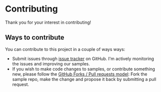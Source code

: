 # Contributing

Thank you for your interest in contributing!

## Ways to contribute

You can contribute to this project in a couple of ways ways:

- Submit issues through [issue tracker](https://github.com/ryanmaclean/app-service-api-dotnet-todo-list/issues) on GitHub. I'm actively monitoring the issues and improving our samples.
- If you wish to make code changes to samples, or contribute something new, please follow the [GitHub Forks / Pull requests model](https://help.github.com/articles/fork-a-repo/): Fork the sample repo, make the change and propose it back by submitting a pull request.
